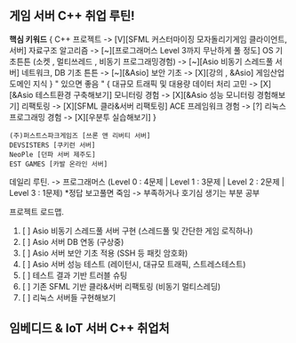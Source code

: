 ## 게임 서버 C++ 취업 루틴!
**핵심 키워드**
{
	C++ 프로젝트	->	[V][SFML 커스터마이징 모자돌리기게임 클라이언트,서버]
	자료구조 알고리즘	-> [~][프로그래머스 Level 3까지 무난하게 풀 정도]
	OS 기초튼튼 (소켓 , 멀티쓰레드 , 비동기 프로그래밍경험) -> [~][Asio 비동기 스레드풀 서버]
	네트워크, DB 기초 튼튼	 -> [~][&Asio]
	보안 기초			-> [X][강의 , &Asio]
	게임산업 도메인 지식
}
" 있으면 좋음 "
{
	대규모 트래픽 및 대용량 데이터 처리 고민 -> [X][&Asio 테스트환경 구축해보기]
	모니터링 경험					-> [X][&Asio 성능 모니터링 경험해보기]
	리팩토링						-> [X][SFML 클라&서버 리팩토링]
	ACE 프레임워크 경험				-> [?]
	리눅스 프로그래밍 경험			-> [X][우분투 실습해보기]
}

```
(주)퍼스트스파크게임즈 [쓰론 앤 리버티 서버]
DEVSISTERS [쿠키런 서버]
NeoPle [던파 서버 제주도]
EST GAMES [카발 온라인 서버]
```

데일리 루틴.
-> 프로그래머스 (Level 0 : 4문제 | Level 1 : 3문제 | Level 2 : 2문제 | Level 3 : 1문제) *정답 보고풀면 죽임
-> 부족하거나 호기심 생기는 부분 공부

프로젝트 로드맵.
1. [ ] Asio 비동기 스레드풀 서버 구현 (스레드풀 및 간단한 게임 로직하나)  
2. [ ] Asio 서버 DB 연동 (구상중)
3. [ ] Asio 서버 보안 기초 적용 (SSH 등 패킷 암호화)
4. [ ] Asio 서버 성능 테스트 (레이턴시, 대규모 트래픽, 스트레스테스트)
5. [ ] 테스트 결과 기반 트러블 슈팅
6. [ ] 기존 SFML 기반 클라&서버 리팩토링 (비동기 멀티스레딩)
7. [ ] 리눅스 서버들 구현해보기


## 임베디드 & IoT 서버 C++ 취업처
